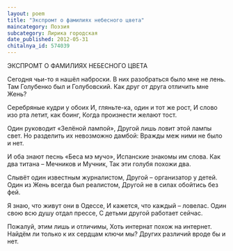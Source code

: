 ```yaml
---
layout: poem
title: "Экспромт о фамилиях небесного цвета"
maincategory: Поэзия
subcategory: Лирика городская
date_published: 2012-05-31
chitalnya_id: 574039
---
```




ЭКСПРОМТ О ФАМИЛИЯХ НЕБЕСНОГО ЦВЕТА

Сегодня чьи-то я нашёл наброски.
В них разобраться было мне не лень.
Там Голубенко был и Голубовский.
Как друг от друга отличить мне Жень?

Серебряные кудри у обоих
И, гляньте-ка, один и тот же рост,
И слово изо рта летит, как боинг,
Когда произнести желают тост.

Один руководит «Зелёной лампой»,
Другой лишь ловит этой лампы свет.
Но разделить их невозможно дамбой:
Вражды меж ними не было и нет.

И оба знают песнь «Беса мэ мучо»,
Испанские знакомы им слова.
Как два титана –  Мечников и Мучник,
Так эти голубя похожи два.

Слывёт один известным журналистом,
Другой – организатор у детей.
Один из Жень всегда был реалистом,
Другой не в силах обойтись без фей.

Я знаю, что живут они в Одессе,
И кажется, что каждый – ловелас.
Один свою всю душу отдал прессе,
С детьми другой работает сейчас.

Пожалуй, этим лишь и отличимы,
Хоть интернат похож на интернет.
Найдём ли только к их сердцам ключи мы?
Других различий вроде бы и нет.






